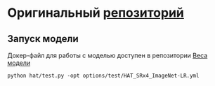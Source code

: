 # Оригинальный [репозиторий](https://github.com/XPixelGroup/HAT)



## Запуск модели
Докер-файл для работы с моделью доступен в репозитории
[Веса модели](https://drive.google.com/file/d/1ppyVGQ0fSd72JvxXh4yegH3cdBsIZESg/view?usp=sharing)
```
python hat/test.py -opt options/test/HAT_SRx4_ImageNet-LR.yml
```
